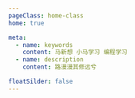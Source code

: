 ```yaml
---
pageClass: home-class
home: true

meta:
  - name: keywords
    content: 马新想 小马学习 编程学习
  - name: description
    content: 路漫漫其修远兮

floatSilder: false
---
```


